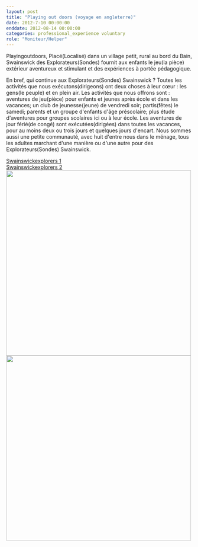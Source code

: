 ```yaml
---
layout: post
title: "Playing out doors (voyage en angleterre)"
date: 2012-7-10 00:00:00
enddate: 2012-08-14 00:00:00
categories: professional_experience voluntary
role: "Moniteur/Helper"
---
```


Playingoutdoors,
Placé(Localisé) dans un village petit, rural au bord du Bain, Swainswick des Explorateurs(Sondes) fournit aux enfants le jeu(la pièce) extérieur aventureux et stimulant et des expériences à portée pédagogique.

En bref, qui continue aux Explorateurs(Sondes) Swainswick ?
Toutes les activités que nous exécutons(dirigeons) ont deux choses à leur cœur : les gens(le peuple) et en plein air. Les activités que nous offrons sont : aventures de jeu(pièce) pour enfants et jeunes après école et dans les vacances; un club de jeunesse(jeune) de vendredi soir; partis(fêtes) le samedi; parents et un groupe d'enfants d'âge préscolaire; plus étude d'aventures pour groupes scolaires ici ou à leur école. Les aventures de jour férié(de congé) sont exécutées(dirigées) dans toutes les vacances, pour au moins deux ou trois jours et quelques jours d'encart. Nous sommes aussi une petite communauté, avec huit d'entre nous dans le ménage, tous les adultes marchant d'une manière ou d'une autre pour des Explorateurs(Sondes) Swainswick.

<div class="row">
    <div class="s12 center-align">
        <a class="btn" 
           target="_banck"
           href="http://swainswickexplorers.blogspot.co.uk/2012/08/explorer-day-younger-group-friday-3rd.html#%21/2012/08/explorer-day-7-10-yr-olds-wednesday-1st.html" >
           Swainswickexplorers 1
        </a>
    </div>
    <div class="s12 center-align">
        <a class="btn" 
           target="_banck"
           href="http://swainswickexplorers.blogspot.co.uk/2012/08/explorer-day-7-10-yr-olds-wednesday-1st.html" >
           Swainswickexplorers 2
        </a>
    </div>
    <div class="s12 center-align">
        <img src="{{ site.baseurl }}/img/pages/professional_experience/playingoutdoors-1.jpg" width="500px">
        <img src="{{ site.baseurl }}/img/pages/professional_experience/playingoutdoors-2.jpg" width="500px">
    </div>
</div>